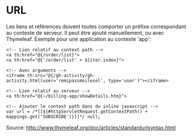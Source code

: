 # URL

Les liens et références doivent toutes comporter un préfixe correspondant au contexte de serveur.
Il peut être ajouté manuellement, ou avec Thymeleaf. Exemple pour une application au contexte 'app':
  
    <!-- Lien relatif au context path -->
    <a th:href="@{/order/list}">
    <a th:href="@{'/order/list' + ${iter.index}">
    
    <!-- Avec arguments -->
    <iframe th:src="@{/gh-activity/gh-activity.html(user='remipassmoilesel', type='user')"></iframe>
    
    <!-- Lien relatif au serveur -->
    <a th:href="@{~/billing-app/showDetails.htm}">
    
    <!-- Ajouter le context path dans du inline javascript -->
    var url = /*[[${#httpServletRequest.getContextPath() + mappings.get('SUBSCRIBE')}]]*/ null;

       
Source: http://www.thymeleaf.org/doc/articles/standardurlsyntax.html